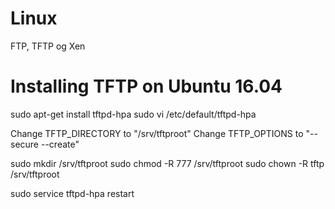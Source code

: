 # Linux
FTP, TFTP og Xen

# Installing TFTP on Ubuntu 16.04
sudo apt-get install tftpd-hpa
sudo vi /etc/default/tftpd-hpa

Change TFTP_DIRECTORY to "/srv/tftproot"
Change TFTP_OPTIONS to "--secure --create"

sudo mkdir /srv/tftproot
sudo chmod -R 777 /srv/tftproot
sudo chown -R tftp /srv/tftproot

sudo service tftpd-hpa restart
